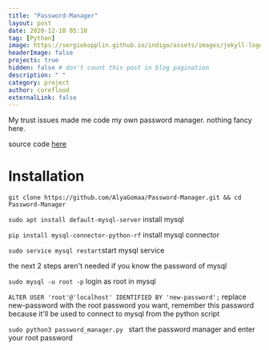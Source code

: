 ```yaml
---
title: "Password-Manager"
layout: post
date: 2020-12-10 05:10
tag: [Python]
image: https://sergiokopplin.github.io/indigo/assets/images/jekyll-logo-light-solid.png
headerImage: false
projects: true
hidden: false # don't count this post in blog pagination
description: " "
category: project
author: coreflood
externalLink: false
---
```


My trust issues made me code my own password manager. nothing fancy here.

source code [here](https://github.com/AlyaGomaa/Password-Manager)

# Installation

```git clone https://github.com/AlyaGomaa/Password-Manager.git && cd Password-Manager```

```sudo apt install default-mysql-server``` install mysql

```pip install mysql-connector-python-rf``` install mysql connector

 ```sudo service mysql restart```start mysql service

the next 2 steps aren't needed if you know the password of mysql


```sudo mysql -u root -p``` login as root in mysql

```ALTER USER 'root'@'localhost' IDENTIFIED BY 'new-password';``` replace new-password with the root password you want, remember this password because it'll be used to connect to mysql from the python script

```sudo python3 password_manager.py ```  start the password manager and enter your root password

